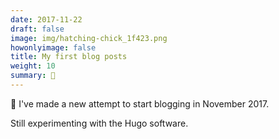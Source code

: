 ```yaml
---
date: 2017-11-22
draft: false
image: img/hatching-chick_1f423.png
howonlyimage: false
title: My first blog posts
weight: 10
summary: 🐣
---
```




🐣 I've made a new attempt to start blogging in November 2017. 

Still experimenting with the Hugo software.

